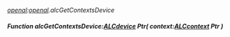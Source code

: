 _[openal](../../modules/openal/openal-module.md):[openal](../../modules/openal/openal-module.md).alcGetContextsDevice_
##### Function alcGetContextsDevice:[ALCdevice](../../modules/openal/openal-alcdevice.md) Ptr( context:[ALCcontext](../../modules/openal/openal-alccontext.md) Ptr )
